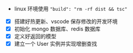-   linux 环境使用
    `"build": "rm -rf dist && tsc"`

-   [x] 搭建好热更新、vscode 保存修改的开发环境
-   [x] 初始化 mongo 数据库、redis 数据库
-   [x] 定义好返回的模型
-   [x] 建立一个 User 实例并实现增删查找
